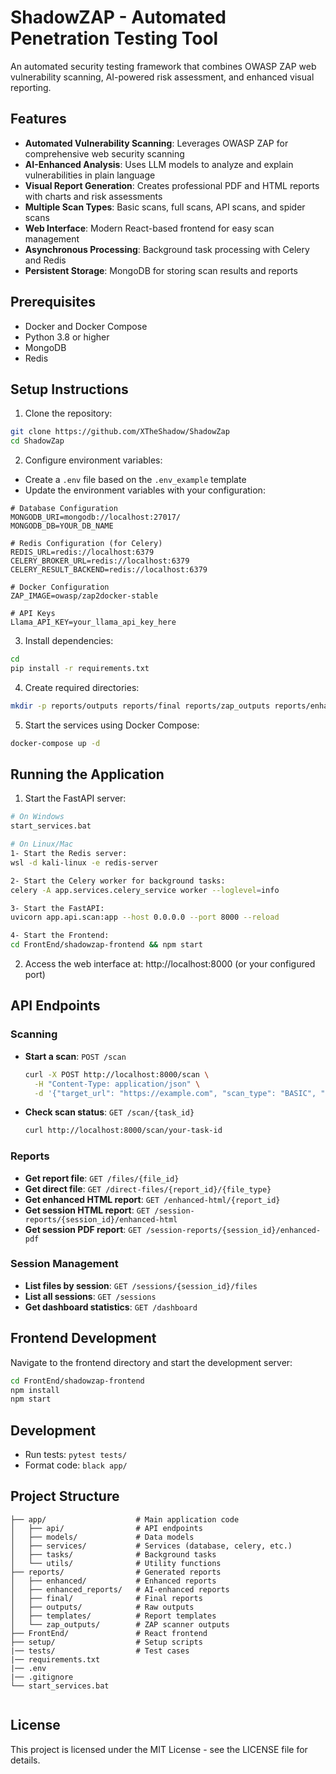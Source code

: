 # ShadowZAP - Automated Penetration Testing Tool

An automated security testing framework that combines OWASP ZAP web vulnerability scanning, AI-powered risk assessment, and enhanced visual reporting.

## Features

- **Automated Vulnerability Scanning**: Leverages OWASP ZAP for comprehensive web security scanning
- **AI-Enhanced Analysis**: Uses LLM models to analyze and explain vulnerabilities in plain language
- **Visual Report Generation**: Creates professional PDF and HTML reports with charts and risk assessments
- **Multiple Scan Types**: Basic scans, full scans, API scans, and spider scans
- **Web Interface**: Modern React-based frontend for easy scan management
- **Asynchronous Processing**: Background task processing with Celery and Redis
- **Persistent Storage**: MongoDB for storing scan results and reports

## Prerequisites

- Docker and Docker Compose
- Python 3.8 or higher
- MongoDB
- Redis

## Setup Instructions

1. Clone the repository:
```bash
git clone https://github.com/XTheShadow/ShadowZap
cd ShadowZap
```

2. Configure environment variables:
- Create a `.env` file based on the `.env_example` template
- Update the environment variables with your configuration:
```
# Database Configuration
MONGODB_URI=mongodb://localhost:27017/
MONGODB_DB=YOUR_DB_NAME

# Redis Configuration (for Celery)
REDIS_URL=redis://localhost:6379
CELERY_BROKER_URL=redis://localhost:6379
CELERY_RESULT_BACKEND=redis://localhost:6379

# Docker Configuration
ZAP_IMAGE=owasp/zap2docker-stable

# API Keys
Llama_API_KEY=your_llama_api_key_here
```

3. Install dependencies:
```bash
cd
pip install -r requirements.txt
```

4. Create required directories:
```bash
mkdir -p reports/outputs reports/final reports/zap_outputs reports/enhanced_reports
```

5. Start the services using Docker Compose:
```bash
docker-compose up -d
```

## Running the Application

1. Start the FastAPI server:
```bash
# On Windows
start_services.bat

# On Linux/Mac
1- Start the Redis server:
wsl -d kali-linux -e redis-server

2- Start the Celery worker for background tasks:
celery -A app.services.celery_service worker --loglevel=info

3- Start the FastAPI:
uvicorn app.api.scan:app --host 0.0.0.0 --port 8000 --reload

4- Start the Frontend:
cd FrontEnd/shadowzap-frontend && npm start
```

2. Access the web interface at: http://localhost:8000 (or your configured port)

## API Endpoints

### Scanning

- **Start a scan**: `POST /scan`
  ```bash
  curl -X POST http://localhost:8000/scan \
    -H "Content-Type: application/json" \
    -d '{"target_url": "https://example.com", "scan_type": "BASIC", "report_type": "ENHANCED", "report_format": "HTML"}'
  ```

- **Check scan status**: `GET /scan/{task_id}`
  ```bash
  curl http://localhost:8000/scan/your-task-id
  ```

### Reports

- **Get report file**: `GET /files/{file_id}`
- **Get direct file**: `GET /direct-files/{report_id}/{file_type}`
- **Get enhanced HTML report**: `GET /enhanced-html/{report_id}`
- **Get session HTML report**: `GET /session-reports/{session_id}/enhanced-html`
- **Get session PDF report**: `GET /session-reports/{session_id}/enhanced-pdf`

### Session Management

- **List files by session**: `GET /sessions/{session_id}/files`
- **List all sessions**: `GET /sessions`
- **Get dashboard statistics**: `GET /dashboard`

## Frontend Development

Navigate to the frontend directory and start the development server:

```bash
cd FrontEnd/shadowzap-frontend
npm install
npm start
```

## Development

- Run tests: `pytest tests/`
- Format code: `black app/`

## Project Structure

```
├── app/                    # Main application code
│   ├── api/                # API endpoints
│   ├── models/             # Data models
│   ├── services/           # Services (database, celery, etc.)
│   ├── tasks/              # Background tasks
│   └── utils/              # Utility functions
├── reports/                # Generated reports
│   ├── enhanced/           # Enhanced reports
│   ├── enhanced_reports/   # AI-enhanced reports
│   ├── final/              # Final reports
│   ├── outputs/            # Raw outputs
│   ├── templates/          # Report templates
│   └── zap_outputs/        # ZAP scanner outputs
├── FrontEnd/               # React frontend
├── setup/                  # Setup scripts
|── tests/                  # Test cases
|── requirements.txt
|── .env
|── .gitignore
└── start_services.bat


```

## License

This project is licensed under the MIT License - see the LICENSE file for details.